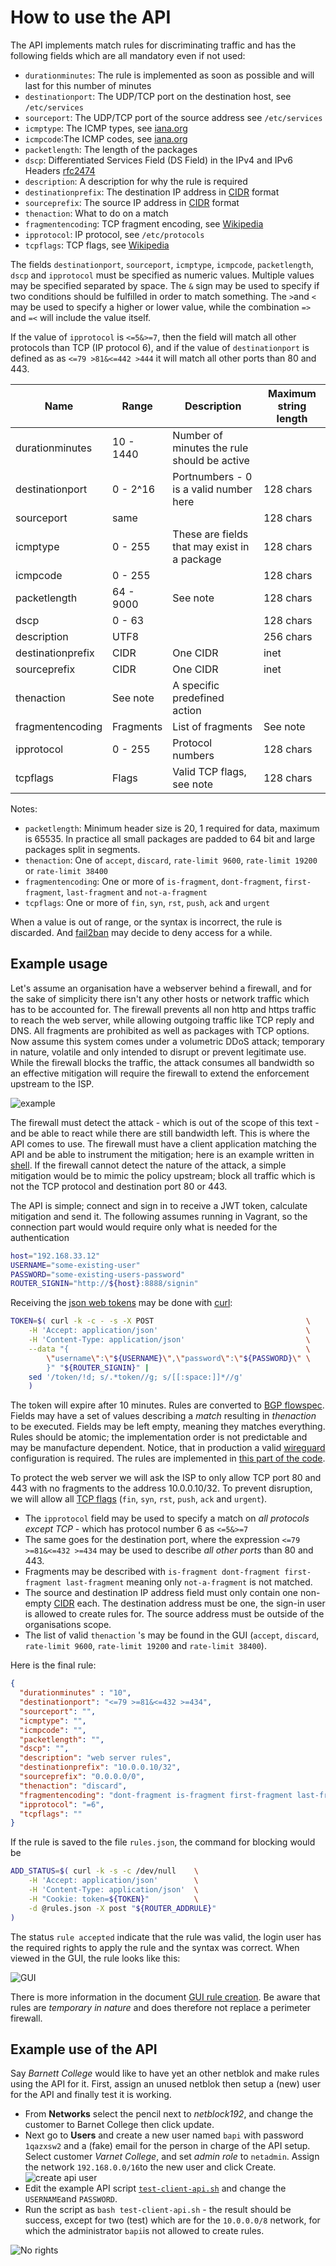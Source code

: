 
# How to use the API

The API implements match rules for discriminating traffic and has the following fields which are all mandatory even if not used:

  - `durationminutes`: The rule is implemented as soon as possible and will last for this number of minutes
  - `destinationport`: The UDP/TCP port on the destination host, see `/etc/services`
  - `sourceport`: The UDP/TCP port of the source address see `/etc/services`
  - `icmptype`: The ICMP types, see [iana.org](https://www.iana.org/assignments/icmp-parameters/icmp-parameters.xhtml)
  - `icmpcode`:The ICMP codes, see [iana.org](https://www.iana.org/assignments/icmp-parameters/icmp-parameters.xhtml)
  - `packetlength`: The length of the packages
  - `dscp`: Differentiated Services Field (DS Field) in the IPv4 and IPv6 Headers [rfc2474](https://datatracker.ietf.org/doc/html/rfc2474)
  - `description`: A description for why the rule is required
  - `destinationprefix`: The destination IP address in [CIDR](https://en.wikipedia.org/wiki/Classless_Inter-Domain_Routing) format
  - `sourceprefix`: The source IP address in [CIDR](https://en.wikipedia.org/wiki/Classless_Inter-Domain_Routing) format
  - `thenaction`: What to do on a match
  - `fragmentencoding`: TCP fragment encoding, see [Wikipedia](https://en.wikipedia.org/wiki/IPv4)
  - `ipprotocol`: IP protocol, see `/etc/protocols` 
  - `tcpflags`: TCP flags, see [Wikipedia](https://en.wikipedia.org/wiki/Transmission_Control_Protocol)

The fields `destinationport`, `sourceport`, `icmptype`, `icmpcode`, `packetlength`, `dscp` and `ipprotocol` must be specified as numeric values. Multiple values may be specified separated by space.
The `&` sign may be used to specify if two conditions should be fulfilled in order to match something.
The `>`and `<` may be used to specify a higher or lower value, while the combination `=>` and `=<` will include the value itself.

If the value of `ipprotocol` is `<=5&>=7`, then the field will match all other protocols than TCP (IP protocol 6), and if the value of `destinationport` is defined as as `<=79 >81&<=442 >444` it will match all other ports than 80 and 443.


| Name              | Range     | Description                                  | Maximum string length |
| ----------------- | --------- | -------------------------------------------- | --------------------- |
| durationminutes   | 10 - 1440 | Number of minutes the rule should be active  |                       |
| destinationport   | 0 - 2^16  | Portnumbers - 0 is a valid number here       | 128 chars             |
| sourceport        | same      |                                              | 128 chars             |
| icmptype          | 0 - 255   | These are fields that may exist in a package | 128 chars             |
| icmpcode          | 0 - 255   |                                              | 128 chars             |
| packetlength      | 64 - 9000 | See note                                     | 128 chars             |
| dscp              | 0 - 63    |                                              | 128 chars             |
| description       | UTF8      |                                              | 256 chars             |
| destinationprefix | CIDR      | One CIDR                                     | inet                  |
| sourceprefix      | CIDR      | One CIDR                                     | inet                  |
| thenaction        | See note  | A specific predefined action                 |                       |
| fragmentencoding  | Fragments | List of fragments                            | See note              |
| ipprotocol        | 0 - 255   | Protocol numbers                             | 128 chars             |
| tcpflags          | Flags     | Valid TCP flags, see note                    | 128 chars             |

Notes:
  - `packetlength`: Minimum header size is 20, 1 required for data, maximum is 65535. In practice all small packages are padded to 64 bit and large packages split in segments.
  - `thenaction`:  One of `accept`, `discard`, `rate-limit 9600`, `rate-limit 19200` or `rate-limit 38400`
  - `fragmentencoding`: One or more of `is-fragment`, `dont-fragment`, `first-fragment`, `last-fragment` and `not-a-fragment`
  - `tcpflags`: One or more of `fin`, `syn`, `rst`, `push`, `ack` and `urgent`

When a value is out of range, or the syntax is incorrect, the rule is discarded. And [fail2ban](https://www.fail2ban.org/wiki/index.php/Main_Page) may decide to deny access for a while.

## Example usage

Let's assume an organisation have a webserver behind a firewall, and for the sake of simplicity there isn't any other hosts or network traffic which has to be accounted for. The firewall prevents all non http and https traffic to reach the web server, while allowing outgoing traffic like TCP reply and DNS. All fragments are prohibited as well as packages with TCP options. Now assume this system comes under a volumetric DDoS attack; temporary in nature, volatile and only intended to disrupt or prevent legitimate use. While the firewall blocks the traffic, the attack consumes all bandwidth so an effective mitigation will require the firewall to extend the enforcement upstream to the ISP. 

![example](assets/img/example.png)

The firewall must detect the attack - which is out of the scope of this text - and be able to react while there are still bandwidth left. This is where the API comes to use. The firewall must have a client application matching the API and be able to instrument the mitigation; here is an example written in [shell](https://en.wikipedia.org/wiki/Unix_shell). If the firewall cannot detect the nature of the attack, a simple mitigation would be to mimic the policy upstream; block all traffic which is not the TCP protocol and destination port 80 or 443.

The API is simple; connect and sign in to receive a JWT token,  calculate mitigation and send it. The following assumes running in Vagrant, so the connection part would would require only what is needed for the authentication

```bash
host="192.168.33.12"
USERNAME="some-existing-user"
PASSWORD="some-existing-users-password"
ROUTER_SIGNIN="http://${host}:8888/signin"
```

Receiving the [json web tokens](https://en.wikipedia.org/wiki/JSON_Web_Token) may be done with [curl](https://en.wikipedia.org/wiki/CURL):

```bash
TOKEN=$( curl -k -c - -s -X POST                                  \
    -H 'Accept: application/json'                                 \
    -H 'Content-Type: application/json'                           \
    --data "{                                                     \
        \"username\":\"${USERNAME}\",\"password\":\"${PASSWORD}\" \
        }" "${ROUTER_SIGNIN}" |
    sed '/token/!d; s/.*token//g; s/[[:space:]]*//g'
    )
```

The token will expire after 10 minutes. Rules are converted to [BGP flowspec](https://tools.ietf.org/html/rfc5575). Fields may have a set of values describing a *match* resulting in _thenaction_ to be executed. Fields may be left empty, meaning they matches everything. Rules should be atomic; the implementation order is not predictable and may be manufacture dependent. Notice, that in production a valid [wireguard](https://en.wikipedia.org/wiki/WireGuard) configuration is required. The rules are implemented in [this part of the code](../src/db2bgp/ddps_endpoints.sql).

To protect the web server we will ask the ISP to only allow TCP port 80 and 443 with no fragments to the address 10.0.0.10/32. To prevent disruption, we will allow all [TCP flags](https://en.wikipedia.org/wiki/Transmission_Control_Protocol) (`fin`, `syn`, `rst`, `push`, `ack` and `urgent`).

  - The `ipprotocol` field may be used to specify a match on _all protocols except TCP_ - which has protocol number 6 as `<=5&>=7`
  - The same goes for the destination port, where the expression `<=79 >=81&<=432 >=434` may be used to describe _all other ports_ than 80 and 443.
  - Fragments may be described with `is-fragment dont-fragment first-fragment last-fragment` meaning only `not-a-fragment` is not matched.
  - The source and destination IP address field must only contain one non-empty [CIDR](https://en.wikipedia.org/wiki/Classless_Inter-Domain_Routing) each. The destination address must be one, the sign-in user is allowed to create rules for. The source address must be outside of the organisations scope.
  - The list of valid `thenaction` 's  may be found in the GUI (`accept`, `discard`, `rate-limit 9600`, `rate-limit 19200` and `rate-limit 38400`).

Here is the final rule:

```json
{
  "durationminutes" : "10",
  "destinationport": "<=79 >=81&<=432 >=434",
  "sourceport": "",
  "icmptype": "",
  "icmpcode": "",
  "packetlength": "",
  "dscp": "",
  "description": "web server rules",
  "destinationprefix": "10.0.0.10/32",
  "sourceprefix": "0.0.0.0/0",
  "thenaction": "discard",
  "fragmentencoding": "dont-fragment is-fragment first-fragment last-fragment",
  "ipprotocol": "=6",
  "tcpflags": ""
}
```

If the rule is saved to the file `rules.json`, the command for blocking would be

```bash
ADD_STATUS=$( curl -k -s -c /dev/null    \
    -H 'Accept: application/json'        \
    -H 'Content-Type: application/json'  \
    -H "Cookie: token=${TOKEN}"          \
    -d @rules.json -X post "${ROUTER_ADDRULE}"
)
```

The status `rule accepted` indicate that the rule was valid, the login user has the required rights to apply the rule and the syntax was correct. When viewed in the GUI, the rule looks like this:

![GUI](assets/img/rule-result.png) 

There is more information in the document [GUI rule creation](). Be aware that rules are _temporary in nature_ and does therefore not replace a perimeter firewall.

## Example use of the API

Say _Barnett College_ would like to have yet an other netblok and make rules using the API for it. First, assign an unused netblok then setup a (new) user for the API and finally test it is working.

- From **Networks** select the pencil next to _netblock192_, and change the customer to Barnet College then click update.
- Next go to **Users** and create a new user named `bapi` with password `1qazxsw2` and a (fake) email for the person in charge of the API setup. Select customer _Varnet College_, and set _admin role_ to `netadmin`. Assign the network `192.168.0.0/16`to the new user and click Create.
  ![create api user](assets/img/badmin.png)
- Edit the example API script [ `test-client-api.sh`](../src/ddps_api/test-client-api.sh) and change the `USERNAME`and `PASSWORD`. 
- Run the script as `bash test-client-api.sh` - the result should be success, except for two (test) which are for the `10.0.0.0/8` network, for which the administrator `bapi`is not allowed to create rules.

![No rights](assets/img/api_no_rights.png)


